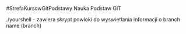 #StrefaKursowGitPodstawy
Nauka Podstaw GIT

./yourshell - zawiera skrypt powloki do wyswietlania informacji o branch name (branch)

